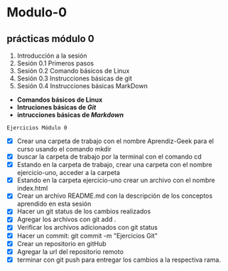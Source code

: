 # Modulo-0
## prácticas módulo 0

1. Introducción a la sesión
2. Sesión 0.1 Primeros pasos 
3. Sesión 0.2 Comando básicos de Linux 
4. Sesión 0.3 Instrucciones básicas de git
5. Sesión 0.4 Instrucciones básicas MarkDown

- __Comandos básicos de Linux__
- __Intruciones básicas de *Git*__
- __intrucciones básicas de *Markdown*__

~~~
Ejercicios Módulo 0
~~~
- [x] Crear una carpeta de trabajo con el nombre Aprendiz-Geek para el curso usando el comando mkdir
- [x] buscar la carpeta de trabajo por la terminal con el comando cd
- [x] Estando en la carpeta de trabajo, crear una carpeta con el nombre ejercicio-uno, acceder a la carpeta
- [x] Estando en la carpeta ejercicio-uno crear un archivo con el nombre index.html
- [x] Crear un archivo README.md con la descripción de los conceptos aprendido en esta sesión
- [x] Hacer un git status de los cambios realizados
- [x] Agregar los archivos con git add .
- [x] Verificar los archivos adicionados con git status
- [x] Hacer un commit: git commit -m "Ejercicios Git"
- [x] Crear un repositorio en gitHub
- [x] Agregar la url del repositorio remoto
- [x] terminar con git push para entregar los cambios a la respectiva rama.
